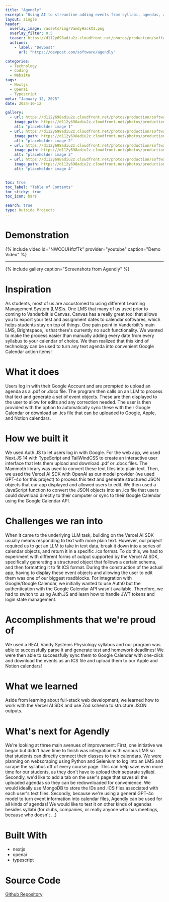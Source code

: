 ```yaml
---
title: "Agendly"
excerpt: "Using AI to streamline adding events from syllabi, agendas, and schedules to your calendar"
layout: single
header:
  overlay_image: /assets/img/VandyHackXI.png
  overlay_filter: 0.5
  teaser: https://d112y698adiu2z.cloudfront.net/photos/production/software_photos/003/053/202/datas/medium.jpg
  actions:
    - label: "Devpost"
      url: "https://devpost.com/software/agendly"

categories:
  - Technology
  - Coding
  - Website
tags:
  - Nextjs
  - Openai
  - Typescript
meta: "January 12, 2025"
date: 2024-10-12

gallery:
  - url: https://d112y698adiu2z.cloudfront.net/photos/production/software_photos/003/053/202/datas/gallery.jpg
    image_path: https://d112y698adiu2z.cloudfront.net/photos/production/software_photos/003/053/202/datas/gallery.jpg
    alt: "placeholder image 1"
  - url: https://d112y698adiu2z.cloudfront.net/photos/production/software_photos/003/053/228/datas/gallery.jpg
    image_path: https://d112y698adiu2z.cloudfront.net/photos/production/software_photos/003/053/228/datas/gallery.jpg
    alt: "placeholder image 2"
  - url: https://d112y698adiu2z.cloudfront.net/photos/production/software_photos/003/053/240/datas/gallery.jpg
    image_path: https://d112y698adiu2z.cloudfront.net/photos/production/software_photos/003/053/240/datas/gallery.jpg
    alt: "placeholder image 3"
  - url: https://d112y698adiu2z.cloudfront.net/photos/production/software_photos/003/053/247/datas/gallery.jpg
    image_path: https://d112y698adiu2z.cloudfront.net/photos/production/software_photos/003/053/247/datas/gallery.jpg
    alt: "placeholder image 4"


toc: true
toc_label: "Table of Contents"
toc_sticky: true
toc_icon: bars

search: true
type: Outside Projects
---
```


# Demonstration
{% include video id="NWCOUHfcfTk" provider="youtube" caption="Demo Video" %}

<hr>

{% include gallery caption="Screenshots from Agendly" %}

# Inspiration
As students, most of us are accustomed to using different Learning Management System (LMS)s. One LMS that many of us used prior to coming to Vanderbilt is Canvas. Canvas has a really great tool that allows you to export your test and assignment dates to calendar softwares, which helps students stay on top of things. One pain point in Vanderbilt's main LMS, Brightspace, is that there's currently no such functionality. We wanted to make the process easier than manually adding every date from every syllabus to your calendar of choice. We then realized that this kind of technology can be used to turn any text agenda into convenient Google Calendar action items!

# What it does
Users log in with their Google Account and are prompted to upload an agenda as a .pdf or .docx file. The program then calls on an LLM to process that text and generate a set of event objects. These are then displayed to the user to allow for edits and any correction needed. The user is then provided with the option to automatically sync these with their Google Calendar or download an .ics file that can be uploaded to Google, Apple, and Notion calendars.

# How we built it
We used Auth.JS to let users log in with Google. For the web app, we used Next.JS 14 with TypeScript and TailWindCSS to create an interactive user interface that lets them upload and download .pdf or .docx files. The Mammoth library was used to convert these text files into plain text. Then, we used the Vercel AI SDK with OpenAI as our model provider (we used GPT-4o for this project) to process this text and generate structured JSON objects that our app displayed and allowed users to edit. We then used a JavaScript function to convert the JSON objects into an .ics file that users could download directly to their computer or sync to their Google Calendar using the Google Calendar API.

# Challenges we ran into
When it came to the underlying LLM task, building on the Vercel AI SDK usually means responding to text with more plain text. However, our project required us to get an LLM to take in text data, break it down into a series of calendar objects, and return it in a specific .ics format. To do this, we had to experiment with different forms of output supported by the Vercel AI SDK, specifically generating a structured object that follows a certain schema, and then formatting it to fit ICS format. During the construction of the actual app, having to display these event objects and allowing the user to edit them was one of our biggest roadblocks. For integration with Google/Google Calendar, we initially wanted to use Auth0 but the authentication with the Google Calendar API wasn't available. Therefore, we had to switch to using Auth.JS and learn how to handle JWT tokens and login state management.

# Accomplishments that we're proud of
We used a REAL Vandy Systems Physiology syllabus and our program was able to successfully parse it and generate test and homework deadlines! We were then able to successfully sync them to Google Calendar with one-click and download the events as an ICS file and upload them to our Apple and Notion calendars!

# What we learned
Aside from learning about full-stack web development, we learned how to work with the Vercel AI SDK and use Zod schema to structure JSON outputs.

# What's next for Agendly
We're looking at three main avenues of improvement: First, one initiative we began but didn't have time to finish was integration with various LMS so that students can directly connect their classes to their calendars. We were planning on webscraping using Python and Selenium to log into an LMS and scrape the syllabus off of every course page. This can help save even more time for our students, as they don't have to upload their separate syllabi. Secondly, we'd like to add a tab on the user's page that saves all the uploaded agendas so they can be redownloaded for convenience. We would ideally use MongoDB to store the IDs and .ICS files associated with each user's text files. Secondly, because we're using a general GPT-4o model to turn event information into calendar files, Agendly can be used for all kinds of agendas! We would like to test it on other kinds of agendas besides syllabi (for clubs, companies, or really anyone who has meetings, because who doesn't ...)

# Built With
* nextjs
* openai
* typescript

# Source Code
<a href="https://github.com/dgzct11/vandy_hacks_2024" class="btn repository"><i class="fab fa-fw fa-github" aria-hidden="true"></i><span> Github Repository</span></a>



